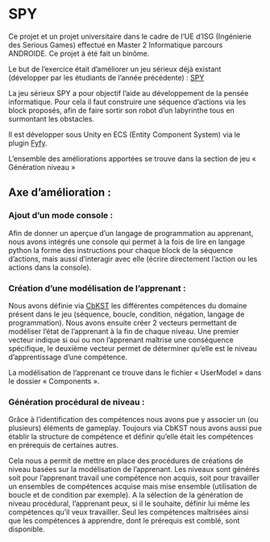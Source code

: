 # SPY

Ce projet et un projet universitaire dans le cadre de l’UE d’ISG (Ingénierie des Serious Games) effectué en Master 2 Informatique parcours ANDROIDE. Ce projet à été fait un binôme.

Le but de l’exercice était d’améliorer un jeu sérieux déjà existant (développer par les étudiants de l’année précédente) : [SPY](https://github.com/Mocahteam/SPY)

La jeu sérieux SPY a pour objectif l’aide au développement de la pensée informatique. Pour cela il faut construire une séquence d’actions via les block proposés, afin de faire sortir son robot d’un labyrinthe tous en surmontant les obstacles.

Il est développer sous Unity en ECS (Entity Component System) via le plugin [Fyfy](https://github.com/Mocahteam/FYFY).

L’ensemble des améliorations apportées se trouve dans la section de jeu « Génération niveau »

## Axe d’amélioration : 

### Ajout d’un mode console :

Afin de donner un aperçue d’un langage de programmation au apprenant, nous avons intégrés une console qui permet à la fois de lire en langage python la forme des instructions pour chaque block de la séquence d’actions, mais aussi d’interagir avec elle (écrire directement l’action ou les actions dans la console).

### Création d’une modélisation de l’apprenant :

Nous avons définie via [CbKST](http://leas-box.cognitive-science.at/cbkstfca.html) les différentes compétences du domaine présent dans le jeu (séquence, boucle, condition, négation, langage de programmation). Nous avons ensuite créer 2 vecteurs permettant de modéliser l’état de l’apprenant à la fin de chaque niveau. Une premier vecteur indique si oui ou non l’apprenant maîtrise une conséquence spécifique, le deuxième vecteur permet de déterminer qu’elle est le niveau d’apprentissage d’une compétence. 

La modélisation de l’apprenant ce trouve dans le fichier « UserModel » dans le dossier « Components ».

### Génération procédural de niveau :

Grâce à l’identification des compétences nous avons pue y associer un (ou plusieurs) éléments de gameplay. Toujours via CbKST nous avons aussi pue établir la structure de compétence et définir qu’elle était les compétences en prérequis de certaines autres.

Cela nous a permit de mettre en place des procédures de créations de niveau basées sur la modélisation de l’apprenant. Les niveaux sont générés soit pour l’apprenant travail une compétence non acquis, soit pour travailler un ensembles de compétences acquise mais mise ensemble (utilisation de boucle et de condition par exemple).
A la sélection de la génération de niveau procédural, l’apprenant peux, si il le souhaite, définir lui même les compétences qu’il veux travailler. Seul les compétences maîtrisées ainsi que les compétences à apprendre, dont le prérequis est comblé, sont disponible.
